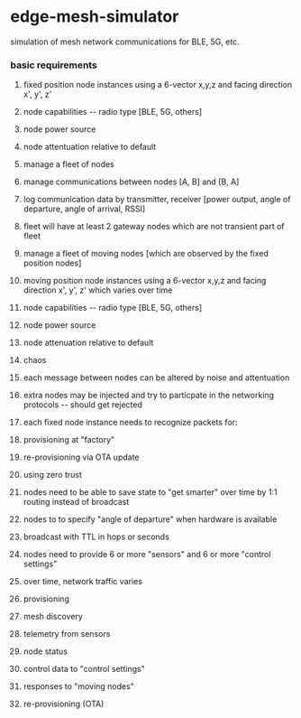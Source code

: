 # edge-mesh-simulator
simulation of mesh network communications for BLE, 5G, etc.

### basic requirements

1) fixed position node instances using a 6-vector x,y,z and facing direction x', y', z'
2) node capabilities -- radio type [BLE, 5G, others]
3) node power source
4) node attentuation relative to default

5) manage a fleet of nodes
6) manage communications between nodes [A, B] and [B, A]
7) log communication data by transmitter, receiver [power output, angle of departure, angle of arrival, RSSI]
8) fleet will have at least 2 gateway nodes which are not transient part of fleet

9) manage a fleet of moving nodes [which are observed by the fixed position nodes]
10) moving position node instances using a 6-vector x,y,z and facing direction x', y', z' which varies over time
11) node capabilities -- radio type [BLE, 5G, others]
12) node power source
13) node attenuation relative to default

14) chaos
15) each message between nodes can be altered by noise and attentuation
16) extra nodes may be injected and try to particpate in the networking protocols -- should get rejected

17) each fixed node instance needs to recognize packets for:
18) provisioning at "factory"
19) re-provisioning via OTA update
20) using zero trust

21) nodes need to be able to save state to "get smarter" over time by 1:1 routing instead of broadcast
22) nodes to to specify "angle of departure" when hardware is available
23) broadcast with TTL in hops or seconds
24) nodes need to provide 6 or more "sensors" and 6 or more "control settings"


25) over time, network traffic varies
26) provisioning
27) mesh discovery
29) telemetry from sensors
30) node status
31) control data to "control settings"
32) responses to "moving nodes"
33) re-provisioning (OTA)



